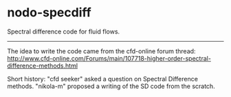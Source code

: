 nodo-specdiff
=============

Spectral difference code for fluid flows.

-------------
The idea to write the code came from the cfd-online forum thread:
http://www.cfd-online.com/Forums/main/107718-higher-order-spectral-difference-methods.html


Short history:
"cfd seeker" asked a question on Spectral Difference methods. "nikola-m" proposed a writing of the SD code from the scratch.
